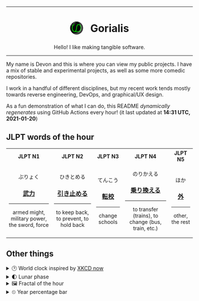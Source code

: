 ***

<h1 align="center">
<sub>
    <img src="readme/resources/avatar.png" height="36">
</sub>
&nbsp;
Gorialis
</h1>
<p align="center">
Hello! I like making tangible software.
</p>

***

My name is Devon and this is where you can view my public projects. I have a mix of stable and experimental projects, as well as some more comedic repositories.

I work in a handful of different disciplines, but my recent work tends mostly towards reverse engineering, DevOps, and graphical/UX design.

As a fun demonstration of what I can do, this README *dynamically regenerates* using GitHub Actions every hour! (it last updated at **14:31 UTC, 2021-01-20**)

<h2>JLPT words of the hour</h2>
<table>
    <tr>
        <th>JLPT N1</th>
        <th>JLPT N2</th>
        <th>JLPT N3</th>
        <th>JLPT N4</th>
        <th>JLPT N5</th>
    </tr>
    <tr>
        <td>
            <p align="center">ぶりょく</p>
            <h3 align="center"><b><a href="https://jisho.org/search/%E6%AD%A6%E5%8A%9B">武力</a></b></h3>
            <hr>
            <p align="center">armed might,<wbr> military power,<wbr> the sword,<wbr> force</p>
        </td>
        <td>
            <p align="center">ひきとめる</p>
            <h3 align="center"><b><a href="https://jisho.org/search/%E5%BC%95%E3%81%8D%E6%AD%A2%E3%82%81%E3%82%8B">引き止める</a></b></h3>
            <hr>
            <p align="center">to keep back,<wbr> to prevent,<wbr> to hold back</p>
        </td>
        <td>
            <p align="center">てんこう</p>
            <h3 align="center"><b><a href="https://jisho.org/search/%E8%BB%A2%E6%A0%A1">転校</a></b></h3>
            <hr>
            <p align="center">change schools</p>
        </td>
        <td>
            <p align="center">のりかえる</p>
            <h3 align="center"><b><a href="https://jisho.org/search/%E4%B9%97%E3%82%8A%E6%8F%9B%E3%81%88%E3%82%8B">乗り換える</a></b></h3>
            <hr>
            <p align="center">to transfer (trains),<wbr> to change (bus,<wbr> train,<wbr> etc.)</p>
        </td>
        <td>
            <p align="center">ほか</p>
            <h3 align="center"><b><a href="https://jisho.org/search/%E5%A4%96">外</a></b></h3>
            <hr>
            <p align="center">other,<wbr> the rest</p>
        </td>
    </tr>
</table>

<h2>Other things</h2>
<details>
<summary>🕑  World clock inspired by <a href="https://xkcd.com/now">XKCD now</a></summary>

> <img src="generated/now.png" width="512">

</details>
<details>
<summary>🌓 Lunar phase</summary>

The moon is approximately 27.09% through its phase (First Quarter).

</details>
<details>
<summary>&#x1f5bc; Fractal of the hour</summary>

> <img src="generated/fractal.png" width="512">

</details>
<details>
<summary>&#x23f2; Year percentage bar</summary>
<pre><code>2021 [█▁▁▁▁▁▁▁▁▁▁▁▁▁▁▁▁▁▁▁] 5.37%</code></pre>
</details>
